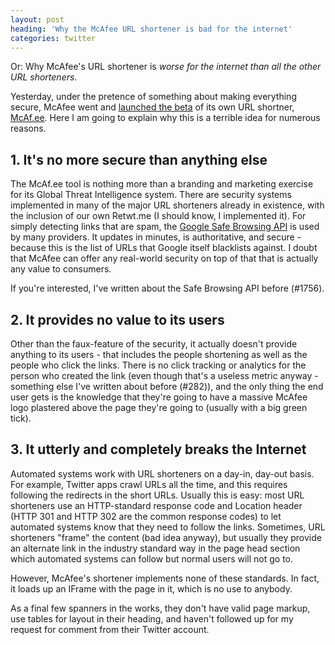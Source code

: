 ```yaml
---
layout: post
heading: 'Why the McAfee URL shortener is bad for the internet'
categories: twitter
---
```


Or: Why McAfee's URL shortener is *worse for the internet than all the other URL shorteners*.

Yesterday, under the pretence of something about making everything secure, McAfee went and [launched the beta](http://techcrunch.com/2010/09/21/mcafee-url-shortener/) of its own URL shortner, [McAf.ee](http://McAf.ee). Here I am going to explain why this is a terrible idea for numerous reasons.

## 1. It's no more secure than anything else

The McAf.ee tool is nothing more than a branding and marketing exercise for its Global Threat Intelligence system. There are security systems implemented in many of the major URL shorteners already in existence, with the inclusion of our own Retwt.me (I should know, I implemented it). For simply detecting links that are spam, the [Google Safe Browsing API](http://code.google.com/apis/safebrowsing/) is used by many providers. It updates in minutes, is authoritative, and secure - because this is the list of URLs that Google itself blacklists against. I doubt that McAfee can offer any real-world security on top of that that is actually any value to consumers.

If you're interested, I've written about the Safe Browsing API before (#1756).

## 2. It provides no value to its users

Other than the faux-feature of the security, it actually doesn't provide anything to its users - that includes the people shortening as well as the people who click the links. There is no click tracking or analytics for the person who created the link (even though that's a useless metric anyway - something else I've written about before (#282)), and the only thing the end user gets is the knowledge that they're going to have a massive McAfee logo plastered above the page they're going to (usually with a big green tick).

## 3. It utterly and completely breaks the Internet

Automated systems work with URL shorteners on a day-in, day-out basis. For example, Twitter apps crawl URLs all the time, and this requires following the redirects in the short URLs. Usually this is easy: most URL shorteners use an HTTP-standard response code and Location header (HTTP 301 and HTTP 302 are the common response codes) to let automated systems know that they need to follow the links. Sometimes, URL shorteners "frame" the content (bad idea anyway), but usually they provide an alternate link in the industry standard way in the page head section which automated systems can follow but normal users will not go to.

However, McAfee's shortener implements none of these standards. In fact, it loads up an IFrame with the page in it, which is no use to anybody.

As a final few spanners in the works, they don't have valid page markup, use tables for layout in their heading, and haven't followed up for my request for comment from their Twitter account.
